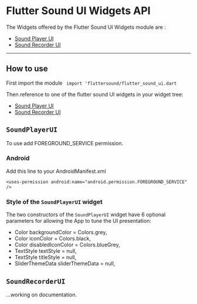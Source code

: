 # Flutter Sound UI Widgets API

The Widgets offered by the Flutter Sound UI Widgets module are :

- [Sound Player UI](#SoundPlayerUI)
- [Sound Recorder UI](#SoundRecorderUI)

-----------------------------------------------------------------------------------------------------------------------

## How to use
First import the module
``` import 'fluttersound/flutter_sound_ui.dart```

Then reference to one of the flutter sound UI widgets in your widget tree:

- [Sound Player UI](#SoundPlayerUI)
- [Sound Recorder UI](#SoundRecorderUI)

## `SoundPlayerUI`
To use add FOREGROUND_SERVICE permission.

### Android
Add this line to your AndroidManifest.xml
```
<uses-permission android:name="android.permission.FOREGROUND_SERVICE" />
```

### Style of the `SoundPlayerUI` widget

The two constructors of the `SoundPlayerUI` widget have 6 optional parameters for allowing the App to tune the UI presentation:

- Color backgroundColor = Colors.grey,
- Color iconColor = Colors.black,
- Color disabledIconColor = Colors.blueGrey,
- TextStyle textStyle = null,
- TextStyle titleStyle = null,
- SliderThemeData sliderThemeData = null,

## `SoundRecorderUI`
...working on documentation.
